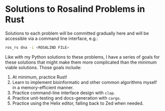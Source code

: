 # Solutions to Rosalind Problems in Rust

Solutions to each problem will be committed gradually here and will be accessible via a command line interface, e.g.:

```bash
ros_rs dna -i <ROSALIND FILE>
```

Like with my Python solutions to these problems, I have a series of goals for these solutions that might make them more complicated than the minimum viable solutions. Those goals include:

1. At minimum, practice Rust!
2. Learn to implement bioinformatic and other common algorithms myself in a memory-efficient manner.
3. Practice command-line interface design with `clap`.
4. Practice unit-testing and docs-generation with `cargo`.
5. Practice using the Helix editor, falling back to Zed when needed.
